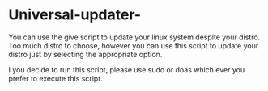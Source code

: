 # Universal-updater-
You can use the give script to update your linux system despite your distro. 
Too much distro to choose, however you can use this script to update your distro just by selecting the appropriate option.

I you decide to run this script, please use sudo or doas which ever you prefer to execute this script.


